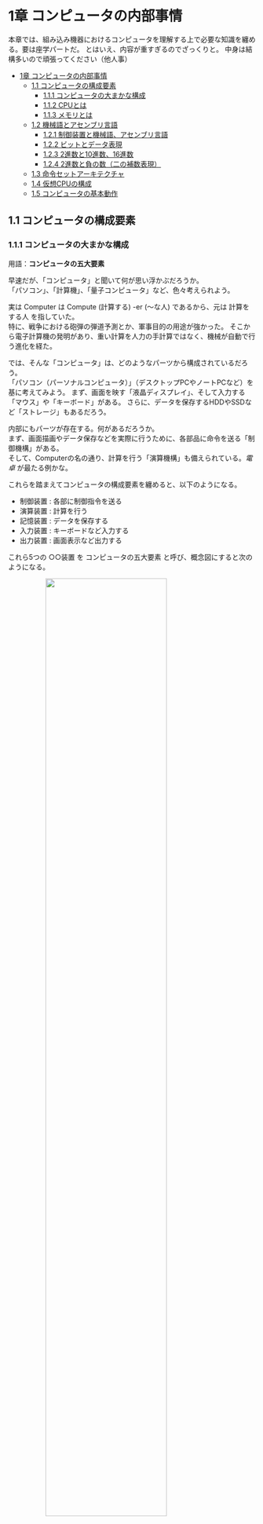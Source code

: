 # 1章 コンピュータの内部事情

本章では、組み込み機器におけるコンピュータを理解する上で必要な知識を纏める。要は座学パートだ。
とはいえ、内容が重すぎるのでざっくりと。
中身は結構多いので頑張ってください（他人事）  

- [1章 コンピュータの内部事情](#1章-コンピュータの内部事情)
  - [1.1 コンピュータの構成要素](#11-コンピュータの構成要素)
    - [1.1.1 コンピュータの大まかな構成](#111-コンピュータの大まかな構成)
    - [1.1.2 CPUとは](#112-cpuとは)
    - [1.1.3 メモリとは](#113-メモリとは)
  - [1.2 機械語とアセンブリ言語](#12-機械語とアセンブリ言語)
    - [1.2.1 制御装置と機械語、アセンブリ言語](#121-制御装置と機械語アセンブリ言語)
    - [1.2.2 ビットとデータ表現](#122-ビットとデータ表現)
    - [1.2.3 2進数と10進数、16進数](#123-2進数と10進数16進数)
    - [1.2.4 2進数と負の数（二の補数表現）](#124-2進数と負の数二の補数表現)
  - [1.3 命令セットアーキテクチャ](#13-命令セットアーキテクチャ)
  - [1.4 仮想CPUの構成](#14-仮想cpuの構成)
  - [1.5 コンピュータの基本動作](#15-コンピュータの基本動作)

<div style="page-break-before:always"></div>

## 1.1 コンピュータの構成要素

### 1.1.1 コンピュータの大まかな構成

用語：**コンピュータの五大要素**

早速だが、「コンピュータ」と聞いて何が思い浮かぶだろうか。  
「パソコン」、「計算機」、「量子コンピュータ」など、色々考えられよう。  

実は Computer は Compute (計算する) -er (～な人) であるから、元は 計算をする人 を指していた。  
特に、戦争における砲弾の弾道予測とか、軍事目的の用途が強かった。
そこから電子計算機の発明があり、重い計算を人力の手計算ではなく、機械が自動で行う進化を経た。

では、そんな「コンピュータ」は、どのようなパーツから構成されているだろう。  
「パソコン（パーソナルコンピュータ）」（デスクトップPCやノートPCなど）を基に考えてみよう。
まず、画面を映す「液晶ディスプレイ」、そして入力する「マウス」や「キーボード」がある。
さらに、データを保存するHDDやSSDなど「ストレージ」もあるだろう。

内部にもパーツが存在する。何があるだろうか。  
まず、画面描画やデータ保存などを実際に行うために、各部品に命令を送る「制御機構」がある。  
そして、Computerの名の通り、計算を行う「演算機構」も備えられている。*電卓* が最たる例かな。

これらを踏まえてコンピュータの構成要素を纏めると、以下のようになる。

- <span class=orange>制御装置</span> : 各部に制御指令を送る
- <span class=orange>演算装置</span> : 計算を行う
- <span class=orange>記憶装置</span> : データを保存する
- <span class=orange>入力装置</span> : キーボードなど入力する
- <span class=orange>出力装置</span> : 画面表示など出力する

これら5つの ○○装置 を <span class=red>コンピュータの五大要素</span> と呼び、概念図にすると次のようになる。

<img src="1_photo/コンピュータ構成.png" width="70%" style="display: block; margin: auto;">

<br>

と、ここで、勘のいい人は違和感に気付くだろう。
図をよく見ると、記憶装置の上半分も色づいているのだ。

<div style="page-break-before:always"></div>

実は、コンピュータの内部には 制御装置と演算装置の他に、記憶装置が入っている。  
この記憶装置を、HDDやSSDといった「ストレージ」と分けるために、<span class=orange>メモリ</span> や <span class=orange>主記憶装置</span> と呼ぶ。
主記憶に対して、外付けのストレージを <span class=orange>補助記憶装置</span> と呼ぶこともある。  

ということで、構成をもう少し正確に書くと、次のようになる。

<img src="1_photo/コンピュータ構成2.png" width="70%" style="display: block; margin: auto;">

次項からは、コンピュータの構成要素について掘り下げてみる。

入力装置はキーボードやマウス、ボタン・スイッチなど、
出力装置はディスプレイやスピーカー、
補助記憶装置はよく言う「容量が足りない」みたいな みんながイメージしやすい記憶装置 のこと
なので、これらは良いだろう。

制御装置と演算装置、メモリ（主記憶装置）について順に見ていく。

<br><br><br><br>

**余談**
実際にコンピュータがどういうところで使われてるかの話でもしようか。

分かりやすいのは、今使っているパソコン。それに、もはや必需品とされるようなスマホにも入っている。
でも、そんなハイテクな「なんでも出来る」機械じゃなくても、大体の機械に入っていることが多い。

例えば信号機。時間で点灯させる色を変えたり、歩行者用の押ボタンで青信号の時間を変えたり。
スマート家電とかじゃない普通の炊飯器にも入っている。
ヒーターを制御したり、温度管理、炊きあがり時間の推定だったり、様々な作業を担っている。

電気を使う製品には、大体 <span class=under>特定のことを行うための制御装置</span> としてコンピュータが入っている。
**組み込み系** と呼ばれる分野では、そういった「特定のことを行うため」の小型コンピュータを作る。

<div style="page-break-before:always"></div>

### 1.1.2 CPUとは
  
コンピュータの内部に、具体的に何をする構成要素があるかは分かった。
では、実際のところ、物理的には何が入っているだろうか。

　世の中には、たくさんの回路素子が集まった「回路の集合体」（集積回路; IC）とした部品が存在する。
このICは、板に張り付けられ ICチップ として、今日では様々な機器に組み込まれている。
　コンピュータにもそんな回路の集合体があり、 <span class=red>CPU</span> と呼ぶ。
中央演算処理装置（**C**entral **P**rocessing **U**nit）の略称であり、名前の通り 演算 と 処理 を行う。
構成要素でいうところの、制御装置と演算装置が合体したものだ。
　制御装置を積んだ *司令塔* であるCPUは、コンピュータの頭脳などと呼ばれることもある。

<img src="1_photo/コンピュータ構成3.png" width="70%" style="display: block; margin: auto;">

**問題**
上の画像が見えないように隠そう！！
(1) コンピュータの五大要素を全て述べよ。
(2) CPUは、コンピュータの五大要素でいう 何 と 何 を担っているか。

<br>

**余談**
「パソコンにCPUが入っているのはわかるけど、特定の作業しかしない炊飯器とかに CPU は入ってる？」

組み込みの歴史をお話ししよう。

　もともとは、それぞれの機械に適した 必要な制御回路 だけが作成され、機械に組み込まれていた。
炊飯器ならお米を炊く機能と保温する機能を持った回路を作って機械に埋め込む、
掃除機ならモーターの回転数を制御して吸い込む回路を埋め込む、みたいな。
　しかし、これでは機械とその専用回路を両方開発する必要がある。
パーツや期間・費用などの観点から、量産や新規開発において負担が大きかった。  

　そこで、色んな作業が出来る「汎用的な回路」を作成し、それを使いまわすことが考えられた。
これなら回路は同じものを使えるため、生産が早く進む。
掃除機や冷蔵庫や炊飯器など、機械のガワを作成して回路と繋げば、同じ回路を使いまわせる。
　ということで、汎用的な回路を使いまわして、制御用の 手順 を内部に組み込むタイプが覇権を握った。

　汎用的な回路の集合体ICと、制御手順を組み込んだメモリ、入出力用のピン　をまとめたチップを、
「小さなコンピュータ」ということで <span class=orange>マイコン</span>（マイクロコンピュータ）と呼ぶ。
　今の組み込み系は、そんなマイコンに書き込む制御手順を作る。

<div style="page-break-before:always"></div>

### 1.1.3 メモリとは

用語：**RAM　ROM　アドレス・番地**

メモリとは、データの保存場所である。ストレージ（HDD や SSD、USBメモリなど）とは別物です。
メモリには、コンピュータを制御するための手順や、一時的なデータが入っている。

　制御の手順は常に同じである。掃除機はボタンを押せばモーターを制御して吸い込みを行う。
ある日いきなり曲が流れたり、テレビが付いたりはしない。
　機械を制御する手順など 常に変わらないもの は、製造段階で内蔵してしまえばいいと納得できるだろう。
さらに、使用者に勝手に手順を改変されても困る。魔改造はサポート対象外だ。
製造時に一度だけ書き込んで、あとは読み込みだけ出来るようにしたい。
　こういう読み込み専用なメモリを、<span class=red>ROM（Read Only Memory）</span> と呼ぼう。

　一時データは、右クリックなどでコピーを行った内容であったり、保存を行っていないメモ帳の落書きなど。
このデータは電源が入っている間しか生きられない一時的なもので、一度電源を落とせば消えてしまう。
　こちらのメモリは、電気を落とすと蒸発するみたいに消えるから <span class=red>揮発性メモリ</span>、
あるいは読み書きを好きに出来るから <span class=red>RAM（Random Access Memory）</span> と呼ばれる。  

　そんなメモリに作業中の進捗を一時保存しておき、「保存ボタンを押す」などをトリガーに、
内容をストレージへまとめて保存する。
　なんですぐストレージに書き込まないのかというと、単純に時間がかかるから。
ストレージは容量が大きい分、空き や データ を探すのに時間がかかる（メモリと比べて1000倍以上）。

「何かするたびに処理がカクカクする」となっては困るので、
容量が小さい代わりに比較的高速な メモリ に、細かい変更を貯めこんでおくのだ。  

<br><br>

**余談**
ROMに書かれている、制御の手順を、**ファームウェア** と呼んだりします。

現在のパソコンにおいて、ROMを占領しているのは BIOS と呼ばれる部分です。
パソコンを起動したとき、電源が入ったら最初に、Windows や Mac のロゴが出るよりも先に動きます。
CPU だったりストレージだったりが動くかを確認して初期化し、Windowsなど OS を動かす準備を整える者です。
この子が壊れると、パソコンが全く起動しなくなります。設定を迂闊に触ると終わります。

<div style="page-break-before:always"></div>

**メモリのイメージ**

先頭から連番のついた、更衣室や駅のロッカーのような、<span class=under>縦並びの箱</span>である。
この箱の一つ一つに、データや命令を詰め込める。

「10番のロッカーに入った物を取り出したい」「30番にこのデータ入れといて」といった形で、
<span class=under>番号を指定</span>してロッカーを扱う。
この、ロッカー番号を <span class=red>アドレス</span> や <span class=red>番地</span> と呼ぶ。つまり住所です。  
番地は 0番 から始まる。<span class=under>先頭は1番目ではなく0番目である</span>ことに注意したい。

下の図だと、「0番地に2457が入ってる」、「1番地に6751が格納されている」といった表現がされる。
メモリの大きさは機械によって異なるが、
各ロッカーの容量（ワード長）と、ロッカーの数（アドレス空間）が影響する。

<img src="1_photo/メモリ.png" width="50%" style="display: block; margin: auto;">

**問題**
(1) 書き込みが自由にできるメモリをアルファベット三文字で何というか。
(2) (1) に対して、書き込みが自由に**できない**メモリをアルファベット三文字で何というか。
(3) メモリにおいて、データを格納する一つ一つの場所を指す番号を何というか。
(4) 上の図について、A が格納されている (2) は、いくつか。

<div style="page-break-before:always"></div>

組込み用に少し踏み込んだ話を。

プログラムに与えられるメモリには4つの領域が存在し、それぞれ役割が異なる。

<img src="1_photo/メモリ領域.png" width="50%" style="display: block; margin: auto;">

- <span class=orange>テキスト領域</span> : 機械語が記されている。これを上から順番に読んで、実行していく。
- <span class=orange>静的領域</span> : プログラム作成時に宣言されている、初期値がある変数に割り当てる領域。「この箱にはこれを入れるよ」が決まっている。
- <span class=orange>ヒープ領域</span> : 「大きめの保存領域が欲しいよ」みたいなときに、動的に割り当てられる領域。出現した順に置かれていく。
- <span class=orange>スタック領域</span> : プログラム作成時から宣言されているものではなく、「ここでしか使わない」変数などに対する領域。メモリの一番後ろから、前の方に上ってくる。

まず、「これをしてね」「次はこれを動かしてね」といった処理を次々と書いた手順書の場所があります。
これを上から順番に読んで、その通りに動かすことで、コンピュータは動作します。  

次に、途中で大きさが変わったりしない ( **静的** ) 、初めから決まっているデータを保存する場所があります。  

その下に、途中で大きさが変わったり ( **動的** ) 、急に大きい保存場所が欲しくなった時に使う場所があります。
「名簿表使いたいから、中のデータ入れられるだけのまとまった場所をくれ」
「やっぱこのデータも入れるから領域大きくして」
みたいな、動的に変わる、まとまった範囲を確保する場所です。

最後に、「この処理するときだけ使う、ちょっとしたデータ」とか「ちょっとこのタスク先にやってくれる？」
みたいに命令の順番が変わったときの「元々やってた仕事の進捗具合」、戻り先（本の しおり みたいな）とかが保存される場所があります。
これはちょっと特殊で、一番後ろ（数字が大きい番地）から前（小さい番地）に進んでいきます。
下から上に積み上げていくので、「スタックを *積む* 」と表現したりします。

<div style="page-break-before:always"></div>

## 1.2 機械語とアセンブリ言語

### 1.2.1 制御装置と機械語、アセンブリ言語

コンピュータは電気で動く電子機器である。
つまり、基本的に「電気が流れている」「電気が流れていない」の2状態しか扱うことが出来ない。
では、そんなコンピュータはどのようにして、色々な制御やデータの保持が出来るのだろう？

答えは、制御装置の役割にある。
　制御装置は、コンピュータの各部分に「電気を流す」「電気を流さない」を制御する。
これにより、「今は足し算をしてくれ」「いまはデータ読み込んでくれ」と、
やることを切り替えることで望んだ操作が出来るようにする。
　「こことここに電気を流せば、この回路が動くから足し算が出来る」みたいな感じで、
複雑にオンとオフを切り替えるのだ。すごく電気代にクリティカルヒットしそうですね。

<img src="1_photo/回路図1.png" width="60%" style="display: block; margin: auto;"/>

上の図は 論理回路図 という。
　左から4本の線が来ており、中央にはよくわからない図形、右側に1本の線が伸びている。
線は電気を流す銅線である。
左側から電気を流して、中央で処理して、最終的に電気を右に流すか、流さないかを決定する。
　ANDゲート は「<span class=under>全部</span>の線からの入力がON (電気が流れている) とき、電気を流してあげるよ！」という処理だ。
勇者パーティーが全員揃ったら扉が開く感じ？  
　ORゲート は「入力が<span class=under>どれか一つでも</span>ONなら、電気を流してあげるよ！」といった処理をする。
パーティーの誰か一人でも鍵を持っていたら扉が開けられる感じ？  

この状況において、左側のどこに電気を流すか、2パターン考えてみよう。  

<img src="1_photo/回路図2.png" width="60%" style="display: block; margin: auto;"/>

左の図では、一番上と一番下に電気を流した。
この場合、どちらも ANDゲート でOFFが出力されるから、最終的に電気は流れない。

右の図では、さらに上から2番目に電気を流した。
この場合、上の ANDゲート でONが出力される。
すると、次の ORゲート もONとなり、最終的に電気が流れる。  

<div style="page-break-before:always"></div>

このように、コンピュータはそれぞれの導線の電気の流し方を変えることで、
「どの回路に電気が流れて、何が動作するか」を制御する。  
「どの回路に電気を流すか」を決定する機構が 制御装置 であり、
そのために「どの 導線 に電気を流すか」の指示書が ROM に記されている。

ROM では、各導線に電気を流す・流さないを記録しておくので、<span class=under>流す→1, 流さない→0</span> と表現すると都合がいい。
導線の順番を決めて、01の羅列を記すだけで手順書になる。
そのため、コンピュータの内部では、データは全て 1 と 0 の2種類を組み合わせて表現される。  

1 と 0 の組み合わせにより記された、制御を行うための手順を <span class=red>機械語</span> と呼ぶ。
機械が理解できる言語なので機械語だ。しかし、これでは人間に理解できない。
手順を作ってデータとして組み込むのは人間なのに、肝心の人間が理解できなければ意味がない。

そこで、機械語と一対一で対応した、ちょっと人間向きの言語を作ることにした。
これを <span class=red>アセンブリ言語</span> と呼ぶ。
jump や add など、英単語（の略）をキーワードに使うことで、ちょっとだけ読みやすくしている。

本教材では、このアセンブリ言語を学ぶことで、コンピュータへの理解を高めたい。

<br><br><br>

また、ここで用語として、**プログラム** と **ソースコード** を整理したい。

命令を書き記した<span class=under>機械語の「手順書」</span>のことを <span class=red>プログラム</span> と呼ぶ。
プログラムを作るために頑張ることを <span class=orange>プログラミング</span> といって、
その時に使う言語を <span class=orange>プログラミング言語</span> と呼ぶ。アセンブリ言語もプログラミング言語の一種ですね。

プログラミング言語にも色々と種類があって、アセンブリ言語の他にも、C言語、Pythonなど挙げればキリがない。この中で、「人間にとって分かりやすい」言語を **高級言語**、「機械の動きに忠実な、機械語に近い」言語を **低級言語** と言ったり。

また、プログラミング言語で書いた <span class=under>人間向きの命令群</span>を <span class=red>ソースコード</span> や、単に コード と呼ぶ。
人間用のソースコードを機械語のプログラムに翻訳することを <span class=orange>コンパイル</span> という。
特に、アセンブリ言語を機械語にする場合は、<span class=orange>アセンブル</span> という。
<br>

つまり、
プログラム は、機械向けの命令（ 010001101101 のような）
ソースコード は、人間向けの命令（ int a = 0 のような）
といった認識で良いでしょう。

2章以降では、プログラムや高級言語といった用語が出てくるので、なんとなくのイメージを持っておくと良い。

<div style="page-break-before:always"></div>

### 1.2.2 ビットとデータ表現

用語：2進数、ビット、バイト、文字コード

前節で出てきた機械語など「1 と 0 の組み合わせ」による表現を、<span class=red>ビット列</span> と呼ぶ。101101 みたいな。  
0 と 1 で構成された文字列の、一つ一つを <span class=red>ビット（bit）</span> と呼び、
そんなビットが列になっているから、ビット列である。

そして、8個のビットでまとめた単位を <span class=red>バイト（Byte）</span> と呼ぶ。
「10100000」 や 「00010001」 などを「8ビット」や「1バイト」、
「11110000 10110011」 を「16ビット」や「2バイト」と数える。
ストレージの容量で、「ギガバイト(GB)」や「2TB」といった表現がされるが、その「バイト(B)」だ。

キロメートルkm の「キロ」が 1000 を表すように、1KB は 1000Bということである。
そんな KB が 1000個あって、1000KB = 1MB （メガバイト）になる。
同様に、1000MB = 1GB、1000GB = 1TBである。つまり1TBは1兆バイトです。デカすぎ。
ちなみに、1000 区切りではなく $2^{10}$ (1024) を基準にすることもある。1024B = 1KiB といったように。
この場合、上の単位系と混同しないように、KBではなく KiB（キ**ビ**バイト）、MBではなく MiB（メ**ビ**バイト）
など、間に i を入れた書き方をすることもある。

<br>

さて、実際のところ、そんなビット列でデータをどのように表現しているのだろう。  
これは非常に単純なもので、「データの一つ一つに対応する番号を割り振る」のだ。
アルファベットを書きたいなら、a から z まで26文字あるから、00000 から 00001, ..., 11010 までを対応させる。

これは、対象のコンピュータや空間の中で統一された対応表があれば、一対一で対応しているから復元できる。
小学生の時に経験があるかも、友達間で使う秘密の創作文字みたいな感じです。
そういうことで、世界的に統一された「文字とビット列の対応表」が存在する。
<span class=orange>文字コード</span> と呼ばれ、「この文字はこのビット列だよ」が取り決められている。  

文字コードにも unicode や Shift-JIS, ISO-2022-JP などたくさんの種類があり、
文字コードが違うと復元結果が変わるので、文字化け が発生したりするのだが……。

例えば、
unicode だと「あ」は `11100011 10000001 10000010` というビット列になる。
Shift-JIS だと「あ」は `10000010 10100000` というビット列になり、全然違う。
`11100011 10000001 10000010`（unicodeの「あ」）を Shift-JIS として読むと「縺�」になってしまう。
そのため、「unicode でビット列に変換したものを Shift-JIS と思って元に戻す」など、
コード化にするとき と 文字に戻すとき で文字コードを間違えて変換を行うと、文字化けする。

<br>

次のページに、今回使用する文字コード「asciiコード」を紹介する。

<div style="page-break-before:always"></div>

| 行 \ 列 | 2    | 3   | 4   | 5   | 6   | 7      |
| :-----: | :--: | :-: | :-: | :-: | :-: | :----: |
| **0**   | 間隔 | 0   | @   | P   | `   | p      |
| **1**   | !    | 1   | A   | Q   | a   | q      |
| **2**   | "    | 2   | B   | R   | b   | r      |
| **3**   | #    | 3   | C   | S   | c   | s      |
| **4**   | $    | 4   | D   | T   | d   | t      |
| **5**   | %    | 5   | E   | U   | e   | u      |
| **6**   | &    | 6   | F   | V   | f   | v      |
| **7**   | '    | 7   | G   | W   | g   | w      |
| **8**   | (    | 8   | H   | X   | h   | x      |
| **9**   | )    | 9   | I   | Y   | i   | y      |
| **10**  | *    | :   | J   | Z   | j   | z      |
| **11**  | +    | ;   | K   | [   | k   | {      |
| **12**  | ,    | <   | L   | \   | l   | &#124; |
| **13**  | -    | =   | M   | ]   | m   | }      |
| **14**  | .    | >   | N   | ^   | n   | ~      |
| **15**  | /    | ?   | O   | _   | o   | 削除   |

<br><br>

表の見方は、列→行 の順番で数字を当てはめる。例えば、  
20 が 「間隔」（半角スペース）に対応する。　2列目 の 0行目 を指す。  
41 が 大文字の A に対応する。　　　　　　　　4列目 の 1行目 を指す。

といったようになる。  
なぜ 0 ~ 15 なのかは、2進数の桁上がりの特徴と、次節の 16進数 が関係する。

<br>

**問題**
(1) 0 と 1 の組み合わせにより表現された数字列を、何というか。
(2) (1) を構成するそれぞれの 0 や 1 を何と呼ぶか。
(3) (1) を 8つ区切り にしたとき、それぞれをどういった単位で呼ぶか。
(4) asciiコードにおいて、`3` は 何列目の何行目 か。
(5) asciiコードにおいて、`.` は 何列目の何行目 か。

<div style="page-break-before:always"></div>

### 1.2.3 2進数と10進数、16進数

私たちが普段使用している数字は、<span class=red>10進数</span> と呼ばれる。
0 ~ 9 の数字を使い、10を基準に繰り上がるから、**10** で桁が **進** む **数** である。

それに対し、先で話しているビット列は、0 と 1 しかない。
0, 1, と来て、2 は使えないので繰り上がって 10。その次の3は 11。次の4は二回繰り上がって 100。
というように数える。2を基準に桁を上げるから、<span class=red>2進数</span> と呼ぶ。  

<br>

2進数と10進数は相互に変換が可能であり、2進数から10進数は以下のように求められる。
各位の数字が $a_i$ である二進数について（$1011$ なら $a_1=1, \ a_2 = 0, \ a_3 = 1, \ a_4 = 1$）

$$
\begin{align}
a_1 a_2 \cdots a_n &= \sum_{i=1}^n {a_i \times 2^{n-i}} \cr
               &= a_1 \times 2^{n-1} + a_2 \times 2^{n-2} + \cdots + a_{n-1} \times 2^1 + a_n \times 2^0
\end{align}
$$

<br>

数式が出てきて拒否反応が表れた方もいると思うので、簡単に10進数で話をします。

まず、1024という数字は、一の位や十の位など、それぞれの位の数字と、基準となる10を使って、
次のように表現できます。

$$
\begin{align}
1024 &= 1 \times 1000 + 0 \times 100 + 2 \times 10 + 4 \times 1 \cr
     &= 1 \times 10^3 + 0 \times 10^2 + 2 \times 10^1 + 4 \times 10^0 \cr
\end{align}
$$

お金のイメージです。1000円が1枚と、100円が0枚と、10円が2枚と、1円が4枚 みたいに、  
桁ごとに「基準（を何回か掛け合わせたもの；累乗）が何個あるか」を見ます。

同様に、917235は、以下のようになります。
$$
\begin{align}
917235 &= 9 \times 100000 + 1 \times 10000 + 7 \times 1000 + 2 \times 100 + 3 \times 10 + 5 \times 1 \cr
       &= 9 \times 10^5 + 1 \times 10^4 + 7 \times 10^3 + 2 \times 10^2 + 3 \times 10^1 + 5 \times 10^0
\end{align}
$$

このように、数字は「<span class=under>それぞれの位の数と、基準の累乗」の組み合わせ</span>で表現できます。

<br>

これを使って、2進数についても同じように考えてあげると、基準は 10 ではなく 2 になるから、

$$
\begin{eqnarray}
1011 &=& 1 \times 2^3 + 0 \times 2^2 + 1 \times 2^1 + 1 \times 2^0 \cr
     &=& 1 \times 8 + 0 \times 4 + 1 \times 2 + 1 \times 1 \cr
     &=& 11
\end{eqnarray}
$$

$$
\begin{eqnarray}
100110 &=& 1 \times 2^5 + 0 \times 2^4 + 0 \times 2^3 + 1 \times 2^2 + 1 \times 2^1 + 0 \times 2^0 \cr
       &=& 32 + 4 + 2 \cr
       &=& 38
\end{eqnarray}
$$

というように、2進数から10進数が得られます。
なので、「<span class=under>各位の数値について、2 の (桁目-1)乗 したものを足す</span>」ことで、2進数から10進数に変換できるというわけです。  

<div style="page-break-before:always"></div>

逆に、10進数 → 2進数は、「<span class=under>2の乗数の組み合わせに分解する</span>」ことで、表現が得られる。

$$
\begin{eqnarray}
500 &=& 256 + 128 + 64 + 32 + 16 + 4 \cr
    &=& 1 \times 2^8 + 1 \times 2^7 + 1 \times 2^6 + 1 \times 2^5 + 1 \times 2^4 + 0 \times 2^3 + 1 \times 2^2 + 0 \times 2^1 + 0 \times 2^0 \cr
    &=& 111110100
\end{eqnarray}
$$

しかし、数字が大きくなると困ってしまう。$2^n$ なんて覚えていられない。
そこで、実際には「<span class=under>2で割った余りを逆順に並べる</span>」といった操作をする。
簡単にするため、「割り算の筆算」を逆向きに書いたような記号で計算をする。

商が 0 になるまで、2 で割り続ける。最終的に、出た余りを逆順に並べると、それが2進数表現になっている。

<img src="1_photo/割り算1.png" width="65%" style="display: block; margin: auto;"/>
<img src="1_photo/割り算2.png" width="65%" style="display: block; margin: auto;"/>

しかし、これでは同じ数を表すにも、2進数と10進数で全然違う値になってしまう。
関係性が見えづらくて、計算しなければ変換しづらいのだ。500 と 111110100 のように。  
そこで、2進数を基準に「2進数の4桁を対応させた、別の進数」を作る。
2進数の5桁目で繰り上がりするから、$2^4$ = 16が基準で <span class=red>16進数</span> と呼ぶ。

とはいっても、私たちの知っている一桁の数字は 0 ~ 9 までの10個しかない。
そこで16進数では、 0 ~ 9, A, B, C, D, E, F で値を表現する。
10進数で言う10 を A, 11 を B, 12 を C といったように対応している。  
なお、16進数であることを分かりやすく書くために、先頭に `0x` や `#` を書くことがある。
`0x21` とか `#1BF6` とか。  

この16進数を使って、2進数を変換すると、

1010 0110 → 0xA6
0011 0101 → #35

といったように、4桁ずつそのまま値が対応する。  
16進数から2進数は特に「35だから 3 → 0011, 5 → 0101 で 00110101だな」といったように、
計算を必要とせずにすぐ変換が出来る。
そのため、機械語などコンピュータの中身を表現する際は、10進数を使うよりも
「<span class=under>内部は2進数、人間が読むときは16進数</span>」といった棲み分けをすることが多い。
<br>

**問題**
(1) 173 を 8桁の2進数と、16進数に直しなさい。
(2) `01001011` を 10進数に直しなさい。

<div style="page-break-before:always"></div>

### 1.2.4 2進数と負の数（二の補数表現）

さて、コンピュータ上で正の数を表現する方法はわかった。では、負の数はどのように表現しよう。

コンピュータには 0 と 1 しかないから、「マイナス」を意味する記号は存在しない。
　そこで、「一番左のビット（最上位ビット）」を <span class=orange>符号ビット</span> とし、
「ここが 0 なら正の数、1 なら負の数」といった解釈を行う方法を考えてみよう。  
例えば、1 は 0001 なので -1 は 1001、2 は 0010 なので -2 は 1010、といった感じである。  
　しかし、これでは足し算を行うときに不都合が生じる。
例えば $1 + (-1)$ は $0$ なので 0000 になってほしいが、上の方法では 0001 + 1001 で 1010 になる。

これでは不便なので、足し算で都合が良くなるように <span class=under>逆順で</span> マイナスを割り振っていく。
0000 を基準に、1 は 0001，-1 は 1111、2 は 0010，-2 は 1110、といったように割り当てる。  
こうすると、符号違いの同じ数を足したときに、結果が（0 + 0以外）必ず 10000 になるのだ。  
この方式で負の数を実現する表現方法を、<span class=red>二の補数表現</span> という。  

補数とは、「元の数と足した結果が、基準となる数と等しくなるような数」である。
60について「100の補数」なら、「60と足した結果、基準100になるような数」なので 40 である。
正直 「二の補数」というより「2のべき乗の補数」といった方が正しい気もするが……。

補数を用いない普通の2進数を、マイナスの符号を考えないという意味で <span class=red>符号なし</span> 2進数と呼ぶ。  
この方法では、$0 \sim 2^{(桁数)} \ -1$ までの整数を表現できる。4桁なら 0 ~ 15 まで。  
それに対し、負の数を扱える2進数を、マイナスの符号を考えるという意味で <span class=red>符号付き</span> 2進数と呼ぶ。  
この方法では、最上位ビットが符号になるから、実質的に数字を表現するのは **(全体の桁数 - 1)** 桁である。  
よって、表現できる整数の範囲は $-2^{(桁数 - 1)} \ \sim 2^{(桁数 - 1)} \ -1$ となる。4桁なら -8 ~ 7 まで。

二の補数表現で負の数を表すには、以下の手順を踏む。

1. 普通の正の数でのビット列を考える。 例えば 4 を4桁で `0100` と表す。
2. これに、0 と 1 を反転したものを考える。0 のところを 1 に、1 のところを 0 にする。 `1011`
3. 1 を足した値を考える。繰り上がりに注意。 `1100`

これで、2の補数表現による -4 が完成する。<span class=under>普通の2進数を考え、ビットを反転、+1</span> という手順だ。

|2進数|16進数|符号なし|符号付き|｜|2進数|16進数|符号なし|符号付き|
|:--:|:--:|:--:|:--:|:--:|:--:|:--:|:--:|:--:|
|0000|0| 0| 0|｜|1000|8| 8|-8|
|0001|1| 1| 1|｜|1001|9| 9|-7|
|0010|2| 2| 2|｜|1010|A|10|-6|
|0011|3| 3| 3|｜|1011|B|11|-5|
|0100|4| 4| 4|｜|1100|C|12|-4|
|0101|5| 5| 5|｜|1101|D|13|-3|
|0110|6| 6| 6|｜|1110|E|14|-2|
|0111|7| 7| 7|｜|1111|F|15|-1|

**問題**
(1) 2進数8桁で -20 を表現せよ。ヒント：普通の 20 は `00010100` である。
(2) `10000110` は、符号なし2進数でいくつか。また、符号付き2進数でいくつか。

<div style="page-break-before:always"></div>

## 1.3 命令セットアーキテクチャ

前節で出た 機械語 や アセンブリ言語 には、実は様々な種類が存在する。
というのも、コンピュータを作る会社は一つではない。
さまざまな会社が、自分に都合のいい命令や回路、仕様を作っている。

コンピュータによって、導線の組み合わせ方も、内部に入っている回路の順番や種類も異なる。
そのため、同じ機械語を適用しても、電気の流れ方が全然変わってしまう。
同じアセンブリ命令を適用しても、「この命令をするための回路を持ってないよぉ」なんてことも起こる。

世の中には、様々な会社による規格が存在する。
それらを分類するため、CPUの論理的な構成を <span class=red>アーキテクチャ</span> と呼び、分類を作った。  
「こうすればこう動く」、つまり <span class=under>どのような機械語で特定の動作をするか</span> による分類を
<span class=red>命令セットアーキテクチャ</span> と呼び、例えば以下のような命令セットとCPUの実装例がある。

- x86　　　(Intel社のCoreシリーズ, AMD社のRizenシリーズ)
- ARM　　　(Apple社のA/Mシリーズ)
- RISC-V　(EsperantoTechnologies社のAIプロセッサ)

あなたのパソコンの命令セットはなんだろうね。
IntelのCore i7 やCore i9などの人は x86 や x64 と呼ばれるアーキテクチャだと思います。ARMの人もいるかも？
ARMはスマホとかIoT家電とか、小型のデバイスに使われることが多いですね。

ただ、x86 とかって命令とかビット数の制御とかが多くて、初めてだと難しすぎるんですよ……。
ということで！

本教材では、
情報処理技術者試験の問題の中で扱われる仮想的なコンピュータである **COMETⅡ** および、
COMETⅡに対応した命令セット、アセンブリ言語である **CASLⅡ** を基に、
仮想的なCPUを使ってアセンブリ言語を学習する。

<div style="page-break-before:always"></div>

## 1.4 仮想CPUの構成

この仮想CPUは、命令とデータを一つの同じメモリの中に内蔵する <span class=red>プログラム内蔵方式</span> であり、
命令を上から順番に実行する <span class=red>逐次制御方式</span> を採用している。  
また、このようなプログラム内蔵方式かつ逐次制御方式を採用したコンピュータを、
この方法を提唱した数学者ジョン・フォン・ノイマンの名前から、<span class=red>ノイマン型コンピュータ</span> と呼ぶ。  

と、堅く言ってもわかりづらいので、要するに
「<span class=under>実行する前にやりたいことと使うデータをメモリに全部書き込んでおいて、それを順番に実行するよ</span>」
ということだ。  
当たり前と思うかもしれないが、最近話題の量子コンピュータは非ノイマン型のコンピュータだったり。

この仮想CPUは、以下の要素で構成されている。

- PC  プログラムカウンタ  (次に実行する命令が書いてあるメモリのアドレスを保持する)
- IR  命令レジスタ  (命令を保持する)
- GR  汎用レジスタ (計算結果とかデータとかを保持しておく)
- FR  フラグレジスタ (数値に応じて変わる。「今読み込んだ値は負の数！」「計算結果が0！」とか)
- SP  スタックポインタ (スタック領域の先頭であるアドレスを保持する)
- メモリ (各16ビット、0 から 65535 番地まで 65536個の領域がある)
- デコーダー （IRに来た命令を解析するところ。何をしたいか解読する）
- ALU (Arithmetic Logic Unit; 算術論理演算器 の略。計算を行う場所。演算装置のこと)

フラグレジスタには、以下のフラグが 1ビットずつ存在する。

- OV (オーバーフローフラグ)  値が大きすぎたり小さすぎて表現できなくなった場合に、1となる
- SF (サインフラグ)  値が 負の数 になった場合に、1となる
- ZF (ゼロフラグ)  値が 0 になった場合に、1となる

なお、COMETⅡでは通常、プログラムカウンタのことを「プログラムレジスタ PR」と呼ぶが、本CPUでは PC とする。

![CPU構成図](1_photo/CPU構成図.png)

<div style="page-break-before:always"></div>

## 1.5 コンピュータの基本動作

ノイマン型コンピュータは、大きく分けて、次の3つを繰り返して動作している。

1. <span class=orange>fetch（フェッチ）</span> : PCの値を参照し、それをアドレスとしてメモリの中身を IR に保存する。そして、PCの値を増やす。
2. <span class=orange>decode（デコード）</span>: IRに入った命令を解読する。
3. <span class=orange>execute（実行）</span>　 : 解読した結果に基づき、どのような処理をするか制御装置で逐次制御・実行する。

これを繰り返すことで、「メモリに書かれた命令を上から順番に読み実行する」逐次制御方式を実現する。  

例えば、メモリからデータを読み込んで、汎用レジスタ0に保存する場合、次のように制御とデータが流れる。

fetch を 赤色、decode を 紫色、execute を 緑色 でそれぞれ色分けしてみた。
赤 → 紫 → 緑 の順番で処理が行われる。

![LD1](1_photo/LD1.png)

まず、（fetch；赤色）PCの値を参照して、0番地の命令をIRに読み込む。そして、PCの値を増やす。  
次に、（deocode；紫色）デコーダーに命令を渡し、解読を行う。  
その後（execute；緑色）解読結果から、どの回路を動かすか決定し、処理を行う。今回はメモリの3番地に入ったデータをGR0に格納する。  
そして、これが終われば、またPCの値を参照して命令を読み込む。……といったように処理が続く。

次の命令も続けて見てみよう。

![LD2](1_photo/LD2.png)

PCの値を参照して、1番地の命令をIRに読み込む。そして、PCの値を増やす。  
次に、デコーダーに命令を渡し、解読を行う。  
解読結果から、どの回路を動かすか決定し、処理を行う。今回はメモリの5番地に入ったデータをGR1に格納する。  
ここで、GR1に読みだした値が 負の数 だったため、SFが1になる。  
そして、これが終われば、またPCの値を参照して命令を読み込む。……といったように処理が続く。

次の命令も見よう。

<div style="page-break-before:always"></div>

![ADDA](1_photo/ADDA.png)

PCの値を参照して、2番地の命令をIRに読み込む。そして、PCの値を増やす。  
次に、デコーダーに命令を渡し、解読を行う。  
解読結果から、どの回路を動かすか決定し、処理を行う。今回はGR0の値とGR1の値を足して、GR0に格納する。足す操作はALUにて行う。  
結果、256 + (-13) により、GR0の値は 243 に変わった。また、計算結果が正の数だったので、SFは0に戻る。  
そして、これが終われば、またPCの値を参照して命令を読み込む。……といったように処理が続く。
